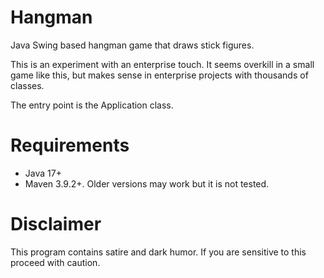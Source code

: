 # Hangman
Java Swing based hangman game that draws stick figures.

This is an experiment with an enterprise touch. It seems overkill in a small game like this, but
makes sense in enterprise projects with thousands of classes. 

The entry point is the Application class.

# Requirements
* Java 17+
* Maven 3.9.2+. Older versions may work but it is not tested.

# Disclaimer
This program contains satire and dark humor. If you are sensitive to this proceed with caution.
